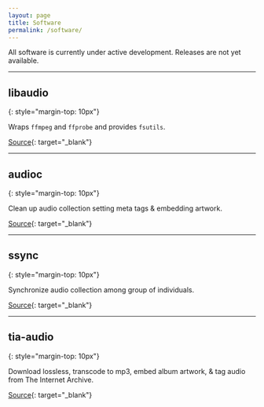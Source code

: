 ```yaml
---
layout: page
title: Software
permalink: /software/
---
```


All software is currently under active development. Releases are not yet available.

---

## libaudio
{: style="margin-top: 10px"}

Wraps `ffmpeg` and `ffprobe` and provides `fsutils`.

[Source](https://github.com/jamlib/libaudio "libaudio"){: target="_blank"}

---

## audioc
{: style="margin-top: 10px"}

Clean up audio collection setting meta tags & embedding artwork.

[Source](https://github.com/jamlib/audioc "audioc"){: target="_blank"}

---

## ssync
{: style="margin-top: 10px"}

Synchronize audio collection among group of individuals.

[Source](https://github.com/jamlib/ssync "ssync"){: target="_blank"}

---

## tia-audio
{: style="margin-top: 10px"}

Download lossless, transcode to mp3, embed album artwork, & tag audio from The Internet Archive.

[Source](https://github.com/jamlib/tia-audio "tia-audio"){: target="_blank"}

